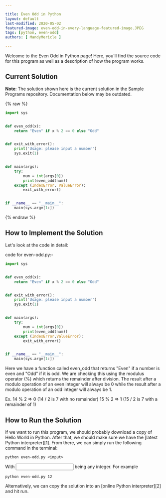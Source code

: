 ```yaml
---

title: Even Odd in Python  
layout: default  
last-modified: 2020-05-02
featured-image: even-odd-in-every-language-featured-image.JPEG 
tags: [python, even-odd]  
authors: [ MandyMericle ]

---
```


Welcome to the Even Odd in Python page! Here, you'll find the source code for this program as well as a description of how the program works.

## Current Solution

**Note**: The solution shown here is the current solution in the Sample Programs repository. Documentation below may be outdated.

{% raw %}

```Python
import sys


def even_odd(x):
    return "Even" if x % 2 == 0 else "Odd"


def exit_with_error():
    print('Usage: please input a number')
    sys.exit(1)


def main(args):
    try:
        num = int(args[0])
        print(even_odd(num))
    except (IndexError, ValueError):
        exit_with_error()


if __name__ == "__main__":
    main(sys.argv[1:])
```

{% endraw %}

## How to Implement the Solution

Let's look at the code in detail:  

code for even-odd.py:-  

```python
import sys


def even_odd(x):
    return "Even" if x % 2 == 0 else "Odd"


def exit_with_error():
    print('Usage: please input a number')
    sys.exit(1)


def main(args):
    try:
        num = int(args[0])
        print(even_odd(num))
    except (IndexError,ValueError):
        exit_with_error()


if __name__ == "__main__":
    main(sys.argv[1:])

```

Here we have a function called even_odd that returns "Even" if a number is even and "Odd" if it is odd. We are checking this using the modulus operator (%) which returns the remainder after division. The result after a modulo operation of an even integer will always be 0 while the result after a modulo operation of an odd integer will always be 1.

Ex.
14 % 2 => 0 (14 / 2 is 7 with no remainder)
15 % 2 => 1 (15 / 2 is 7 with a remainder of 1)


## How to Run the Solution

If we want to run this program, we should probably download a copy of
Hello World in Python. After that, we should make sure we have the
[latest Python interpreter][1]. From there, we can simply run the following
command in the terminal:

```console
python even-odd.py <input>
```

With <input> being any integer. For example

```console
python even-odd.py 12
```

Alternatively, we can copy the solution into an [online Python interpreter][2]
and hit run.
